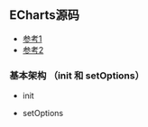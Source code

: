 ## ECharts源码
- [参考1](https://blog.csdn.net/weixin_42756155/article/details/122890127)
- [参考2](https://blog.csdn.net/weixin_42756155/article/details/123033457?spm=1001.2101.3001.6650.4&utm_medium=distribute.pc_relevant.none-task-blog-2%7Edefault%7ECTRLIST%7ERate-4-123033457-blog-122890127.pc_relevant_antiscanv2&depth_1-utm_source=distribute.pc_relevant.none-task-blog-2%7Edefault%7ECTRLIST%7ERate-4-123033457-blog-122890127.pc_relevant_antiscanv2&utm_relevant_index=9)
### 基本架构 （init 和 setOptions）
- init


- setOptions